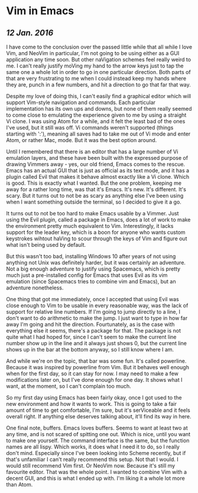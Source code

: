 Vim in Emacs
============

*12 Jan. 2016*
--------------

I have come to the conclusion over the passed little while that all while I love
Vim, and NeoVim in particular, I'm not going to be using either as a GUI application
any time soon. But other naVigation schemes feel really weird to me. I can't really
justify moVing my hand to the arrow keys just to tap the same one a whole lot in
order to go in one particular direction. Both parts of that are very frustrating
to me when I could instead keep my hands where they are, punch in a few numbers,
and hit a direction to go that far that way.

Despite my love of doing this, I can't easily find a graphical editor which will
support Vim-style navigation and commands. Each particular implementation has its
own ups and downs, but none of them really seemed to come close to emulating the
experience given to me by using a straight Vi clone. I was using Atom for a while,
and it felt the least bad of the ones I've used, but it still was off. Vi commands
weren't supported (things starting with ':'), meaning all saves had to take me out
of Vi mode and enter Atom, or rather Mac, mode. But it was the best option around.

Until I remembered that there is an editor that has a large number of Vi emulation
layers, and these have been built with the expressed purpose of drawing Vimmers
away - yes, our old friend, Emacs comes to the rescue. Emacs has an actual GUI that
is just as official as its text mode, and it has a plugin called Evil that makes it
behave almost exactly like a Vi clone. Which is good. This is exactly what I wanted.
But the one problem, keeping me away for a rather long time, was that it's Emacs.
It's new. It's different. It's scary. But it turns out to not be as scary as anything
else I've been using when I want something outside the terminal, so I decided to give
it a go.

It turns out to not be too hard to make Emacs usable by a Vimmer. Just using the Evil
plugin, called a package in Emacs, does a lot of work to make the environment pretty
much equivalent to Vim. Interestingly, it lacks support for the leader key, which is
a boon for anyone who wants custom keystrokes wihtout haVing to scour through the keys
of Vim and figure out what isn't being used by default.

But this wasn't too bad, installing Windows 10 after years of not using anything not
Unix was definitely harder, but it was certainly an adventure. Not a big enough
adventure to justify using Spacemacs, which is pretty much just a pre-installed config
for Emacs that uses Evil as its vim emulation (since Spacemacs tries to combine vim
and Emacs), but an adventure nonetheless.

One thing that got me immediately, once I accepted that using Evil was close enough
to Vim to be usable in every reasonable way, was the lack of support for relative
line numbers. If I'm going to jump directly to a line, I don't want to do arithmetic
to make the jump. I just want to type in how far away I'm going and hit the direction.
Fourtunately, as is the case with everything else it seems, there's a package for that.
The package is not quite what I had hoped for, since I can't seem to make the current
line number show up in the line and it always just shows 0, but the current line shows
up in the bar at the bottom anyway, so I still know where I am.

And while we're on the topic, that bar was some fun. It's called powerline. Because
it was inspired by powerline from Vim. But it behaves well enough when for the first
day, so it can stay for now. I may need to make a few modifications later on, but
I've done enough for one day. It shows what I want, at the moment, so I can't
complain too much.

So my first day using Emacs has been fairly okay, once I got used to the new environment
and how it wants to work. This is going to take a fair amount of time to get comfortable,
I'm sure, but it's serViceable and it feels overall right. If anything else deserves
talking about, it'll find its way in here.

One final note, buffers. Emacs loves buffers. Seems to want at least two at any time,
and is not scared of spitting one out. Which is nice, until you want to make one yourself.
The command interface is the same, but the function names are all lispy. Which works, it
does what I need it to do, so I really don't mind. Especially since I've been looking
into Scheme recently, but if that's unfamiliar I can't really recommend this setup.
Not that I would. I would still recommend Vim first. Or NeoVim now. Because it's still
my favourite editor. That was the whole point. I wanted to combine Vim with a decent GUI,
and this is what I ended up with. I'm liking it a whole lot more than Atom.
